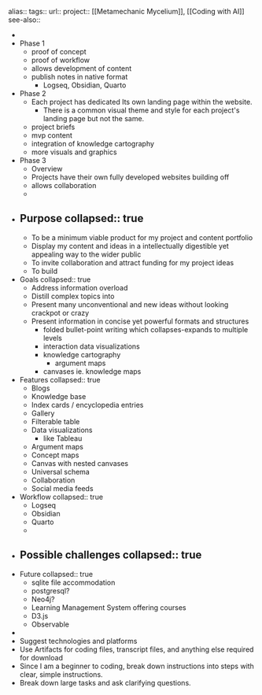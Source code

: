 alias::
tags::
url:: 
project:: [[Metamechanic Mycelium]], [[Coding with AI]] 
see-also::

-
- Phase 1
	- proof of concept
	- proof of workflow
	- allows development of content
	- publish notes in native format
		- Logseq, Obsidian, Quarto
- Phase 2
	- Each project has dedicated Its own landing page within the website.
		- There is a common visual theme and style for each project's landing page but not the same.
	- project briefs
	- mvp content
	- integration of knowledge cartography
	- more visuals and graphics
- Phase 3
	- Overview
	- Projects have their own fully developed websites building off
	- allows collaboration
	-
- Purpose
  collapsed:: true
	-
	- To be a minimum viable product for my project and content portfolio
	- Display my content and ideas in a intellectually digestible yet appealing way to the wider public
	- To invite collaboration and attract funding for my project ideas
	- To build
- Goals
  collapsed:: true
	- Address information overload
	- Distill complex topics into
	- Present many unconventional and new ideas without looking crackpot or crazy
	- Present information in concise yet powerful formats and structures
		- folded bullet-point writing which collapses-expands to multiple levels
		- interaction data visualizations
		- knowledge cartography
			- argument maps
		- canvases ie. knowledge maps
- Features
  collapsed:: true
	- Blogs
	- Knowledge base
	- Index cards / encyclopedia entries
	- Gallery
	- Filterable table
	- Data visualizations
		- like Tableau
	- Argument maps
	- Concept maps
	- Canvas with nested canvases
	- Universal schema
	- Collaboration
	- Social media feeds
- Workflow
  collapsed:: true
	- Logseq
	- Obsidian
	- Quarto
	-
- Possible challenges
  collapsed:: true
	-
- Future
  collapsed:: true
	- sqlite file accommodation
	- postgresql?
	- Neo4j?
	- Learning Management System offering courses
	- D3.js
	- Observable
-
- Suggest technologies and platforms
- Use Artifacts for coding files, transcript files, and anything else required for download
- Since I am a beginner to coding, break down instructions into steps with clear, simple instructions.
- Break down large tasks and ask clarifying questions.